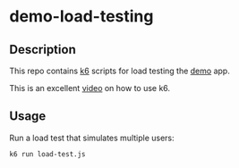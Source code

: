 # demo-load-testing

## Description

This repo contains [k6](https://github.com/grafana/k6) scripts for load testing the [demo](https://github.com/winmicroservices/demo) app.

This is an excellent [video](https://www.youtube.com/watch?v=GL2v81xYuAQ) on how to use k6.

## Usage

Run a load test that simulates multiple users:

```
k6 run load-test.js
```

